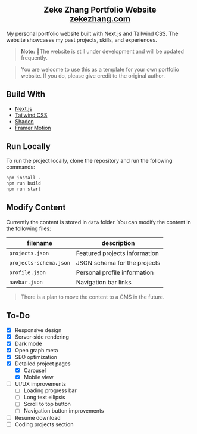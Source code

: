 <h2 align="center">
  Zeke Zhang  Portfolio Website<br/>
  <a href="https://zekezhang.com" target="_blank">zekezhang.com</a>
</h2>

My personal portfolio website built with Next.js and Tailwind CSS. The website showcases my past projects, skills, and experiences.

> **Note:** 🚧The website is still under development and will be updated frequently.

> You are welcome to use this as a template for your own portfolio website. If you do, please give credit to the original author.

## Build With

- [Next.js](https://nextjs.org/)
- [Tailwind CSS](https://tailwindcss.com/)
- [Shadcn](https://ui.shadcn.com/)
- [Framer Motion](https://www.framer.com/motion/)

## Run Locally

To run the project locally, clone the repository and run the following commands:

```bash
npm install .
npm run build
npm run start
```

## Modify Content

Currently the content is stored in `data` folder. You can modify the content in the following files:

| filename               | description                   |
| ---------------------- | ----------------------------- |
| `projects.json`        | Featured projects information |
| `projects-schema.json` | JSON schema for the projects  |
| `profile.json`         | Personal profile information  |
| `navbar.json`          | Navigation bar links          |

> There is a plan to move the content to a CMS in the future.

## To-Do

- [x] Responsive design
- [x] Server-side rendering
- [x] Dark mode
- [x] Open graph meta
- [x] SEO optimization
- [x] Detailed project pages
  - [x] Carousel
  - [x] Mobile view
- [ ] UI/UX improvements
  - [ ] Loading progress bar
  - [ ] Long text ellipsis
  - [ ] Scroll to top button
  - [ ] Navigation button improvements
- [ ] Resume download
- [ ] Coding projects section
